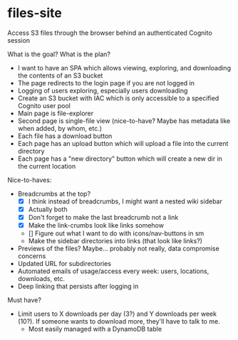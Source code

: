 # files-site

Access S3 files through the browser behind an authenticated Cognito session

What is the goal? What is the plan?
* I want to have an SPA which allows viewing, exploring, and downloading the contents of an S3 bucket
* The page redirects to the login page if you are not logged in
* Logging of users exploring, especially users downloading
* Create an S3 bucket with IAC which is only accessible to a specified Cognito user pool
* Main page is file-explorer
* Second page is single-file view (nice-to-have? Maybe has metadata like when added, by whom, etc.)
* Each file has a download button
* Each page has an upload button which will upload a file into the current directory
* Each page has a "new directory" button which will create a new dir in the current location

Nice-to-haves:
* Breadcrumbs at the top?
  - [x] I think instead of breadcrumbs, I might want a nested wiki sidebar
  - [x] Actually both
  - [x] Don't forget to make the last breadcrumb not a link
  - [x] Make the link-crumbs look like links somehow
  - [] Figure out what I want to do with icons/nav-buttons in sm
  * Make the sidebar directories into links (that look like links?)
* Previews of the files? Maybe... probably not really, data compromise concerns
* Updated URL for subdirectories
* Automated emails of usage/access every week: users, locations, downloads, etc.
* Deep linking that persists after logging in

Must have?
* Limit users to X downloads per day (3?) and Y downloads per week (10?). If someone wants to download more, they'll have to talk to me.
  * Most easily managed with a DynamoDB table
